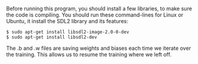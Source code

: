 Before running this program, you should install a few libraries, to make sure the code is compiling.
You should run these command-lines for Linux or Ubuntu, it install the SDL2 library and its features:

```
$ sudo apt-get install libsdl2-image-2.0-0-dev
$ sudo apt-get install libsdl2-dev
```

The .b and .w files are saving weights and biases each time we iterate over the training. This allows us to resume the training where we left off.
